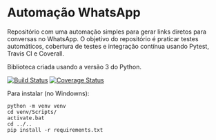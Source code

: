 # Automação WhatsApp
Repositório com uma automação simples para gerar links diretos para conversas no WhatsApp.
O objetivo do repositório é praticar testes automáticos, cobertura de testes e integração contínua usando
Pytest, Travis CI e Coverall.

Biblioteca criada usando a versão 3 do Python.

[![Build Status](https://app.travis-ci.com/olv-leo/automacao-whatsapp.svg?branch=master)](https://app.travis-ci.com/olv-leo/automacao-whatsapp)
[![Coverage Status](https://coveralls.io/repos/github/olv-leo/automacao-whatsapp/badge.svg?branch=master)](https://coveralls.io/github/olv-leo/automacao-whatsapp?branch=master)

Para instalar (no Windowns):
```console
python -m venv venv
cd venv/Scripts/
activate.bat
cd ../..
pip install -r requirements.txt
```